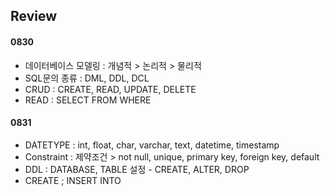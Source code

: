 ## Review
#### 0830
- 데이터베이스 모델링 : 개념적 > 논리적 > 물리적
- SQL문의 종류 : DML, DDL, DCL
- CRUD : CREATE, READ, UPDATE, DELETE
- READ : SELECT FROM WHERE

#### 0831
- DATETYPE : int, float, char, varchar, text, datetime, timestamp
- Constraint : 제약조건 > not null, unique, primary key, foreign key, default
- DDL : DATABASE, TABLE 설정 - CREATE, ALTER, DROP
- CREATE ; INSERT INTO




